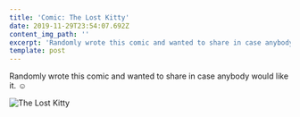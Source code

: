 ```yaml
---
title: 'Comic: The Lost Kitty'
date: 2019-11-29T23:54:07.692Z
content_img_path: ''
excerpt: 'Randomly wrote this comic and wanted to share in case anybody would like it. '
template: post
---
```

Randomly wrote this comic and wanted to share in case anybody would like it. ☺️

![The Lost Kitty](/images/img_5168-1-.png "The Lost Kitty Comics")
